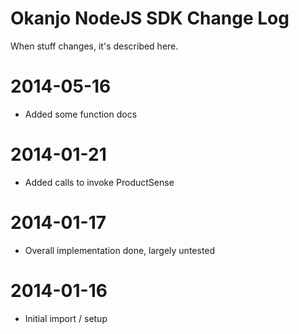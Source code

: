 
# Okanjo NodeJS SDK Change Log

When stuff changes, it's described here.

# 2014-05-16
 * Added some function docs

# 2014-01-21
 * Added calls to invoke ProductSense

# 2014-01-17
 * Overall implementation done, largely untested
 
# 2014-01-16
 * Initial import / setup